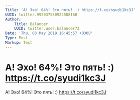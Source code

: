 ```yaml
---
Title: 'А! Эхо! 64%! Это пять! :) https://t.co/syudi1kc3J'
UUID: twitter.992037550922588168
Author:
    Title: Balancer
    UUID: twitter.user.balancer73
Date: 'Thu, 03 May 2018 16:45:57 +0300'
Type: Post
Markup: Text
---
```


# А! Эхо! 64%! Это пять! :) https://t.co/syudi1kc3J

А! Эхо! 64%! Это пять! :) https://t.co/syudi1kc3J